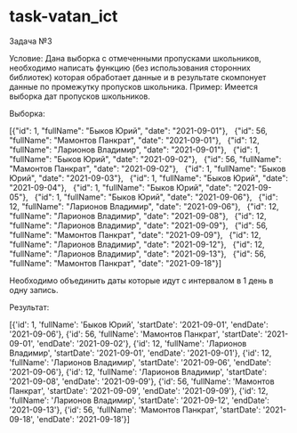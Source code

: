 # task-vatan_ict


Задача №3

Условие: Дана выборка с отмеченными пропусками школьников, необходимо написать функцию (без использования сторонних библиотек) которая обработает данные и в результате скомпонует данные по промежутку пропусков школьника. 
Пример: Имеется выборка дат пропусков школьников.

Выборка:

[{"id": 1, "fullName": "Быков Юрий", "date": "2021-09-01"},
  {"id": 56, "fullName": "Мамонтов Панкрат", "date": "2021-09-01"},
  {"id": 12, "fullName": "Ларионов Владимир", "date": "2021-09-01"},
  {"id": 1, "fullName": "Быков Юрий", "date": "2021-09-02"},
  {"id": 56, "fullName": "Мамонтов Панкрат", "date": "2021-09-02"},
  {"id": 1, "fullName": "Быков Юрий", "date": "2021-09-03"},
  {"id": 1, "fullName": "Быков Юрий", "date": "2021-09-04"},
  {"id": 1, "fullName": "Быков Юрий", "date": "2021-09-05"},
  {"id": 1, "fullName": "Быков Юрий", "date": "2021-09-06"},
  {"id": 12, "fullName": "Ларионов Владимир", "date": "2021-09-06"},
  {"id": 12, "fullName": "Ларионов Владимир", "date": "2021-09-08"},
  {"id": 12, "fullName": "Ларионов Владимир", "date": "2021-09-09"},
  {"id": 56, "fullName": "Мамонтов Панкрат", "date": "2021-09-09"},
  {"id": 12, "fullName": "Ларионов Владимир", "date": "2021-09-12"},
  {"id": 12, "fullName": "Ларионов Владимир", "date": "2021-09-13"},
  {"id": 56, "fullName": "Мамонтов Панкрат", "date": "2021-09-18"}]

Необходимо объединить даты которые идут с интервалом в 1 день в одну запись.

Результат:

[{'id': 1, 'fullName': 'Быков Юрий', 'startDate': '2021-09-01', 'endDate': '2021-09-06'},
{'id': 56, 'fullName': 'Мамонтов Панкрат', 'startDate': '2021-09-01', 'endDate': '2021-09-02'},
{'id': 12, 'fullName': 'Ларионов Владимир', 'startDate': '2021-09-01', 'endDate': '2021-09-01'},
{'id': 12, 'fullName': 'Ларионов Владимир', 'startDate': '2021-09-06', 'endDate': '2021-09-06'},
{'id': 12, 'fullName': 'Ларионов Владимир', 'startDate': '2021-09-08', 'endDate': '2021-09-09'},
{'id': 56, 'fullName': 'Мамонтов Панкрат', 'startDate': '2021-09-09', 'endDate': '2021-09-09'},
{'id': 12, 'fullName': 'Ларионов Владимир', 'startDate': '2021-09-12', 'endDate': '2021-09-13'},
{'id': 56, 'fullName': 'Мамонтов Панкрат', 'startDate': '2021-09-18', 'endDate': '2021-09-18'}]
